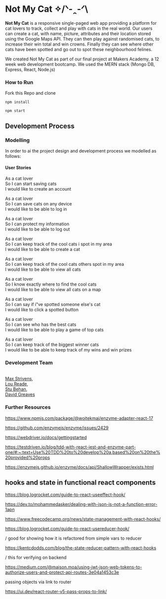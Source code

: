 # Not My Cat  ✧/ᐠ-ꞈ-ᐟ\

**Not My Cat** is a responsive single-paged web app providing a platform for cat lovers to track, collect and play with cats in the real world. Our users can create a cat, with name, picture, attributes and their location stored using the Google Maps API. They can then play against randomised cats, to increase their win total and win crowns. Finally they can see where other cats have been spotted and go out to spot these neighbourhood felines.

We created Not My Cat as part of our final project at Makers Academy, a 12 week web development bootcamp. We used the MERN stack (Mongo DB, Express, React, Node.js)

### How to Run

Fork this Repo and clone

```
npm install

npm start
```

## Development Process

### Modelling

In order to ai the project design and development process we modelled as follows:

#### User Stories

As a cat lover  
So I can start saving cats  
I would like to create an account

As a cat lover  
So I can save cats on any device  
I would like to be able to log in

As a cat lover  
So I can protect my information  
I would like to be able to log out

As a cat lover  
So I can keep track of the cool cats i spot in my area  
I would like to be able to create a cat
 
As a cat lover  
So I can keep track of the cool cats others spot in my area  
I would like to be able to view all cats

As a cat lover  
So I know exactly where to find the cool cats  
I would like to be able to view all cats on a map

As a cat lover  
So I can say if i"ve spotted someone else's cat  
I would like to click a spotted button

As a cat lover  
So I can see who has the best cats  
I would like to be able to play a game of top cats


As a cat lover  
So I can keep track of the biggest winner cats  
I would like to be able to keep track of my wins and win prizes

### Development Team

<a href="https://github.com/mstrivens"></br>Max Strivens</a>,<a href="https://github.com/loushark"></br>Lou Reade</a>,<a href="https://github.com/StuBehan"></br>Stu Behan</a>,<a href="https://github.com/dmgreaves"></br>David Greaves</a>  

### Further Resources
 
https://www.npmjs.com/package/@wojtekmaj/enzyme-adapter-react-17

https://github.com/enzymejs/enzyme/issues/2429

https://webdriver.io/docs/gettingstarted

https://testdriven.io/blog/tdd-with-react-jest-and-enzyme-part-one/#:~:text=Use%20TDD%20to%20develop%20a,based%20on%20the%20provided%20props

https://enzymejs.github.io/enzyme/docs/api/ShallowWrapper/exists.html


## hooks and state in functional react components


https://blog.logrocket.com/guide-to-react-useeffect-hook/

https://dev.to/mohammedasker/dealing-with-json-is-not-a-function-error-1apn

https://www.freecodecamp.org/news/state-management-with-react-hooks/

https://blog.logrocket.com/guide-to-react-usereducer-hook/


\/ good for showing how it is refactored from simple vars to reducer

https://kentcdodds.com/blog/the-state-reducer-pattern-with-react-hooks

\/ this for verifying on backend

https://medium.com/@maison.moa/using-jwt-json-web-tokens-to-authorize-users-and-protect-api-routes-3e04a1453c3e


passing objects via link to router

https://ui.dev/react-router-v5-pass-props-to-link/
